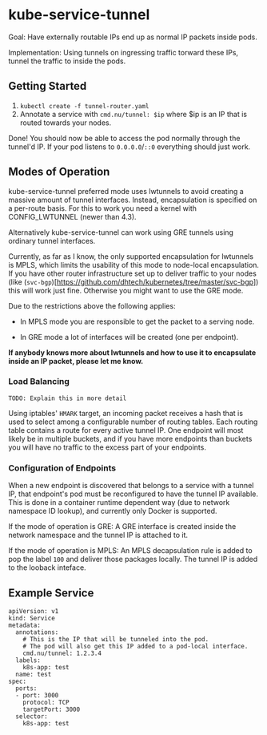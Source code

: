 # kube-service-tunnel

Goal: Have externally routable IPs end up as normal IP packets inside pods.

Implementation: Using tunnels on ingressing traffic torward these IPs, tunnel the traffic to inside the pods.

## Getting Started

1. `kubectl create -f tunnel-router.yaml`
2. Annotate a service with `cmd.nu/tunnel: $ip` where $ip is an IP that is routed towards your nodes.

Done! You should now be able to access the pod normally through the tunnel'd IP. If your pod listens to `0.0.0.0`/`::0` everything should just work.

## Modes of Operation

kube-service-tunnel preferred mode uses lwtunnels to avoid creating a massive
amount of tunnel interfaces. Instead, encapsulation is specified on a per-route
basis. For this to work you need a kernel with CONFIG\_LWTUNNEL (newer than 4.3).

Alternatively kube-service-tunnel can work using GRE tunnels using ordinary
tunnel interfaces.

Currently, as far as I know, the only supported encapsulation for lwtunnels
is MPLS, which limits the usability of this mode to node-local encapsulation.
If you have other router infrastructure set up to deliver traffic to your nodes
(like (`svc-bgp`)[https://github.com/dhtech/kubernetes/tree/master/svc-bgp])
this will work just fine. Otherwise you might want to use the GRE mode.

Due to the restrictions above the following applies:

 * In MPLS mode you are responsible to get the packet to a serving node.

 * In GRE mode a lot of interfaces will be created (one per endpoint).

**If anybody knows more about lwtunnels and how to use it to encapsulate inside
an IP packet, please let me know.**

### Load Balancing

`TODO: Explain this in more detail`

Using iptables' `HMARK` target, an incoming packet receives a hash that is used to select among a configurable number of routing tables. Each routing table contains a route for every active tunnel IP. One endpoint will most likely be in multiple buckets, and if you have more endpoints than buckets you will have no traffic to the excess part of your endpoints.

### Configuration of Endpoints

When a new endpoint is discovered that belongs to a service with a tunnel IP, that endpoint's pod must be reconfigured to have the tunnel IP available. This is done in a container runtime dependent way (due to network namespace ID lookup), and currently only Docker is supported.

If the mode of operation is GRE: A GRE interface is created inside the network namespace and the tunnel IP is attached to it.

If the mode of operation is MPLS: An MPLS decapsulation rule is added to pop the label `100` and deliver those packages locally. The tunnel IP is added to the looback inteface.

## Example Service

```
apiVersion: v1
kind: Service
metadata:
  annotations:
    # This is the IP that will be tunneled into the pod.
    # The pod will also get this IP added to a pod-local interface.
    cmd.nu/tunnel: 1.2.3.4
  labels:
    k8s-app: test
  name: test
spec:
  ports:
  - port: 3000
    protocol: TCP
    targetPort: 3000
  selector:
    k8s-app: test
```

